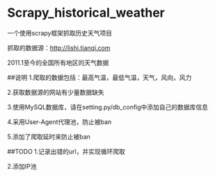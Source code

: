 # Scrapy_historical_weather
一个使用scrapy框架抓取历史天气项目

抓取的数据源：http://lishi.tianqi.com

2011.1至今的全国所有地区的天气数据

##说明
1.爬取的数据包括：最高气温，最低气温，天气，风向，风力

2.获取数据源的网站有少量数据缺失

3.使用MySQL数据库，请在setting.py/db_config中添加自己的数据库信息

4.采用User-Agent代理池，防止被ban

5.添加了爬取延时来防止被ban

##TODO
1.记录出错的url，并实现循环爬取

2.添加IP池
